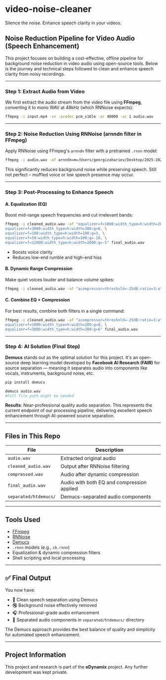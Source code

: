 # video-noise-cleaner

Silence the noise. Enhance speech clarity in your videos.

## Noise Reduction Pipeline for Video Audio (Speech Enhancement)

This project focuses on building a cost-effective, offline pipeline for background noise reduction in video audio using open-source tools. Below is the journey and technical steps followed to clean and enhance speech clarity from noisy recordings.

---

### Step 1: Extract Audio from Video

We first extract the audio stream from the video file using **FFmpeg**, converting it to mono WAV at 48kHz (which RNNoise expects):

```bash
ffmpeg -i input.mp4 -vn -acodec pcm_s16le -ar 48000 -ac 1 audio.wav
```

---

### Step 2: Noise Reduction Using RNNoise (arnndn filter in FFmpeg)

Apply RNNoise using FFmpeg's `arnndn` filter with a pretrained `.rnnn` model:

```bash
ffmpeg -i audio.wav -af arnndn=m=/Users/georgizahariev/Desktop/2025-2026/eDynamix/edynamix-video-noise-cleaner/rnnoise-models/conjoined-burgers-2018-08-28/cb.rnnn cleaned_audio.wav
```

This significantly reduces background noise while preserving speech. Still not perfect – muffled voice or low speech presence may occur.

---

### Step 3: Post-Processing to Enhance Speech

#### A. Equalization (EQ)

Boost mid-range speech frequencies and cut irrelevant bands:

```bash
ffmpeg -i cleaned_audio.wav -af "equalizer=f=1000:width_type=h:width=200:g=8, \
equalizer=f=3000:width_type=h:width=300:g=6, \
equalizer=f=100:width_type=h:width=100:g=3, \
equalizer=f=50:width_type=h:width=100:g=-10, \
equalizer=f=12000:width_type=h:width=2000:g=-5" final_audio.wav
```

- Boosts voice clarity
- Reduces low-end rumble and high-end hiss

#### B. Dynamic Range Compression

Make quiet voices louder and balance volume spikes:

```bash
ffmpeg -i cleaned_audio.wav -af "acompressor=threshold=-25dB:ratio=3:attack=5:release=100" compressed.wav
```

#### C. Combine EQ + Compression

For best results, combine both filters in a single command:

```bash
ffmpeg -i cleaned_audio.wav -af "acompressor=threshold=-25dB:ratio=3:attack=5:release=100, \
equalizer=f=1000:width_type=h:width=200:g=8, \
equalizer=f=3000:width_type=h:width=300:g=6" final_audio.wav
```

---

### Step 4: AI Solution (Final Step)

**Demucs** stands out as the optimal solution for this project. It's an open-source deep learning model developed by **Facebook AI Research (FAIR)** for source separation — meaning it separates audio into components like vocals, instruments, background noise, etc.

```bash
pip install demucs

demucs audio.wav 
#Full file path might be needed
```

**Results**: Near-professional quality audio separation. This represents the current endpoint of our processing pipeline, delivering excellent speech enhancement through AI-powered source separation.

---

## Files in This Repo

| File                    | Description                                |
| ----------------------- | ------------------------------------------ |
| `audio.wav`           | Extracted original audio                   |
| `cleaned_audio.wav`   | Output after RNNoise filtering             |
| `compressed.wav`      | Audio after dynamic compression            |
| `final_audio.wav`     | Audio with both EQ and compression applied |
| `separated/htdemucs/` | Demucs-separated audio components          |

---

## Tools Used

- [FFmpeg](https://ffmpeg.org/)
- [RNNoise](https://github.com/xiph/rnnoise)
- [Demucs](https://github.com/facebookresearch/demucs)
- `.rnnn` models (e.g., `cb.rnnn`)
- Equalization & dynamic compression filters
- Shell scripting and local processing

---

## ✅ Final Output

You now have:

- 🎯 Clean speech separation using Demucs
- 🔇 Background noise effectively removed
- 🎧 Professional-grade audio enhancement
- 📁 Separated audio components in `separated/htdemucs/` directory

The Demucs approach provides the best balance of quality and simplicity for automated speech enhancement.

---

## Project Information

This project and research is part of the **eDynamix** project. Any further development was kept private.
